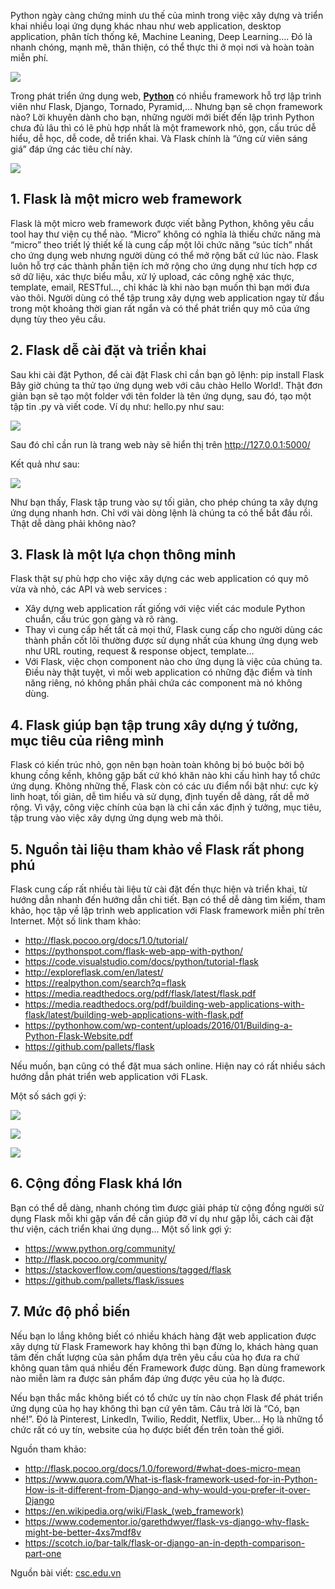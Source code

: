 Python ngày càng chứng minh ưu thế của mình trong việc xây dựng và triển khai nhiều loại ứng dụng khác nhau như web application, desktop application, phân tích thống kê, Machine Leaning, Deep Learning…. Đó là nhanh chóng, mạnh mẽ, thân thiện, có thể thực thi ở mọi nơi và hoàn toàn miễn phí.

![](https://images.viblo.asia/77258228-0002-477a-a89a-6d6afbeeabd3.png)

Trong phát triển ứng dụng web, [**Python**](https://csc.edu.vn/lap-trinh-va-csdl/Lap-trinh-vien-Python_151) có nhiều framework hỗ trợ lập trình viên như Flask, Django, Tornado, Pyramid,… Nhưng bạn sẽ chọn framework nào? Lời khuyên dành cho bạn, những người mới biết đến lập trình Python chưa đủ lâu thì có lẽ phù hợp nhất là một framework nhỏ, gọn, cấu trúc dễ hiểu, dễ học, dễ code, dễ triển khai. Và Flask chính là “ứng cử viên sáng giá” đáp ứng các tiêu chí này.

![](https://images.viblo.asia/458159c8-f061-4d32-8785-1cfffaf4d0ae.png)

## 1.	Flask là một micro web framework
Flask là một micro web framework được viết bằng Python, không yêu cầu tool hay thư viện cụ thể nào. “Micro” không có nghĩa là thiếu chức năng mà “micro” theo triết lý thiết kế là cung cấp một lõi chức năng “súc tích” nhất cho ứng dụng web nhưng người dùng có thể mở rộng bất cứ lúc nào. Flask luôn hỗ trợ các thành phần tiện ích mở rộng cho ứng dụng như tích hợp cơ sở dữ liệu, xác thực biểu mẫu, xử lý upload, các công nghệ xác thực, template, email, RESTful..., chỉ khác là khi nào bạn muốn thì bạn mới đưa vào thôi. Người dùng có thể tập trung xây dựng web application ngay từ đầu trong một khoảng thời gian rất ngắn và có thể phát triển quy mô của ứng dụng tùy theo yêu cầu.

## 2.	Flask dễ cài đặt và triển khai
Sau khi cài đặt Python, để cài đặt Flask chỉ cần bạn gõ lệnh: pip install Flask
Bây giờ chúng ta thử tạo ứng dụng web với câu chào Hello World!. Thật đơn giản bạn sẽ tạo một folder với tên folder là tên ứng dụng, sau đó, tạo một tập tin .py và viết code. Ví dụ như: hello.py như sau:

![](https://images.viblo.asia/677b99d1-252d-4cd8-9efb-34861216551f.png)

Sau đó chỉ cần run là trang web này sẽ hiển thị trên http://127.0.0.1:5000/ 

Kết quả như sau:

![](https://images.viblo.asia/8c7b56f1-7836-4a49-ad33-6afec927761d.png) 

Như bạn thấy, Flask tập trung vào sự tối giản, cho phép chúng ta xây dựng ứng dụng nhanh hơn. Chỉ với vài dòng lệnh là chúng ta có thể bắt đầu rồi. Thật dễ dàng phải không nào?

## 3.	Flask là một lựa chọn thông minh
Flask thật sự phù hợp cho việc xây dựng các web application có quy mô vừa và nhỏ, các API và web services :
- Xây dựng web application rất giống với việc viết các module Python chuẩn, cấu trúc gọn gàng và rõ ràng.
- Thay vì cung cấp hết tất cả mọi thứ, Flask cung cấp cho người dùng các thành phần cốt lõi thường được sử dụng nhất của khung ứng dụng web như URL routing, request & response object, template... 
- Với Flask, việc chọn component nào cho ứng dụng là việc của chúng ta. Điều này thật tuyệt, vì mỗi web application có những đặc điểm và tính năng riêng, nó không phần phải chứa các component mà nó không dùng. 

## 4.	Flask giúp bạn tập trung xây dựng ý tưởng, mục tiêu của riêng mình
Flask có kiến trúc nhỏ, gọn nên bạn hoàn toàn không bị bó buộc bởi bộ khung cồng kềnh, không gặp bất cứ khó khăn nào khi cấu hình hay tổ chức ứng dụng. Không những thế, Flask còn có các ưu điểm nổi bật như: cực kỳ linh hoạt, tối giản, dễ tìm hiểu và sử dụng, định tuyến dễ dàng, rất dễ mở rộng. Vì vậy, công việc chính của bạn là chỉ cần xác định ý tưởng, mục tiêu, tập trung vào việc xây dựng ứng dụng web mà thôi.

## 5.	Nguồn tài liệu tham khảo về Flask rất phong phú
Flask cung cấp rất nhiều tài liệu từ cài đặt đến thực hiện và triển khai, từ hướng dẫn nhanh đến hướng dẫn chi tiết. Bạn có thể dễ dàng tìm kiếm, tham khảo, học tập về lập trình web application với Flask framework miễn phí trên Internet.
Một số link tham khảo:
- http://flask.pocoo.org/docs/1.0/tutorial/ 
- https://pythonspot.com/flask-web-app-with-python/
- https://code.visualstudio.com/docs/python/tutorial-flask 
- http://exploreflask.com/en/latest/
- https://realpython.com/search?q=flask
- https://media.readthedocs.org/pdf/flask/latest/flask.pdf
- https://media.readthedocs.org/pdf/building-web-applications-with-flask/latest/building-web-applications-with-flask.pdf
- https://pythonhow.com/wp-content/uploads/2016/01/Building-a-Python-Flask-Website.pdf 
- https://github.com/pallets/flask 

Nếu muốn, bạn cũng có thể đặt mua sách online. Hiện nay có rất nhiều sách hướng dẫn phát triển web application với FLask. 

Một số sách gợi ý:
 
![](https://images.viblo.asia/5318aad0-2016-4199-981c-c982040636dd.png)

![](https://images.viblo.asia/9d78f143-bba9-4a94-8bfd-6d887514ca2a.png)

![](https://images.viblo.asia/361a34dd-6745-4e6a-bdc8-29099702b085.png)
    
## 6.	Cộng đồng Flask khá lớn
Bạn có thể dễ dàng, nhanh chóng tìm được giải pháp từ cộng đồng người sử dụng Flask mỗi khi gặp vấn đề cần giúp đỡ ví dụ như gặp lỗi, cách cài đặt thư viện, cách triển khai ứng dụng... Một số link gợi ý:
- https://www.python.org/community/
- http://flask.pocoo.org/community/
- https://stackoverflow.com/questions/tagged/flask 
- https://github.com/pallets/flask/issues
 
## 7.	Mức độ phổ biến
Nếu bạn lo lắng không biết có nhiều khách hàng đặt web application được xây dựng từ Flask Framework hay không thì bạn đừng lo, khách hàng quan tâm đến chất lượng của sản phẩm dựa trên yêu cầu của họ đưa ra chứ không quan tâm quá nhiều đến Framework được dùng. Bạn dùng framework nào miễn làm ra được sản phẩm đáp ứng được yêu của họ là được.

Nếu bạn thắc mắc không biết có tổ chức uy tín nào chọn Flask để phát triển ứng dụng của họ hay không thì bạn cứ yên tâm. Câu trả lời là “Có, bạn nhé!”. Đó là Pinterest, LinkedIn, Twilio, Reddit, Netflix, Uber… Họ là những tổ chức rất có uy tín, website của họ được biết đến trên toàn thế giới.
     

Nguồn tham khảo:
- http://flask.pocoo.org/docs/1.0/foreword/#what-does-micro-mean 
- https://www.quora.com/What-is-flask-framework-used-for-in-Python-How-is-it-different-from-Django-and-why-would-you-prefer-it-over-Django
- https://en.wikipedia.org/wiki/Flask_(web_framework)
- https://www.codementor.io/garethdwyer/flask-vs-django-why-flask-might-be-better-4xs7mdf8v
- https://scotch.io/bar-talk/flask-or-django-an-in-depth-comparison-part-one 

Nguồn bài viết: [csc.edu.vn](https://csc.edu.vn/lap-trinh-va-csdl/tin-tuc/kien-thuc-lap-trinh/7-ly-do-ban-nen-chon-Flask-Framework-4130)